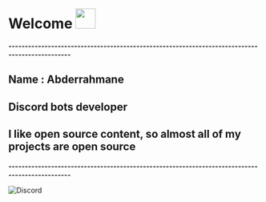 # **Welcome** <img src="https://media.giphy.com/media/OkJat1YNdoD3W/giphy.gif" width="40px"></img>

**-----------------------------------------------------------------------------------------------**
## Name : **Abderrahmane**

## Discord bots developer 

## I like open source content, so almost all of my projects are open source
**-----------------------------------------------------------------------------------------------**


![Discord](https://discord.c99.nl/widget/theme-3/413019443136954392.png)
